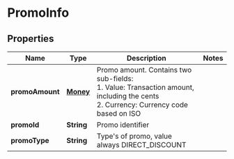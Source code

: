

# PromoInfo


## Properties

| Name | Type | Description | Notes |
| - | - | - | - |
|**promoAmount** | [**Money**](Money.md) | Promo amount. Contains two sub-fields:<br> 1. Value: Transaction amount, including the cents<br> 2. Currency: Currency code based on ISO<br>  |  |
|**promoId** | **String** | Promo identifier |  |
|**promoType** | **String** | Type's of promo, value always DIRECT_DISCOUNT |  |



